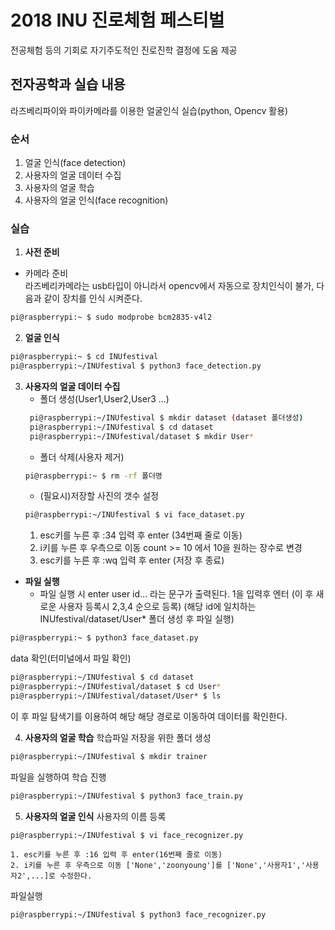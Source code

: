 # 2018 INU 진로체험 페스티벌
전공체험 등의 기회로 자기주도적인 진로진학 결정에 도움 제공
## 전자공학과 실습 내용
라즈베리파이와 파이카메라를 이용한 얼굴인식 실습(python, Opencv 활용)
### 순서
1. 얼굴 인식(face detection)
1. 사용자의 얼굴 데이터 수집
1. 사용자의 얼굴 학습
1. 사용자의 얼굴 인식(face recognition)
### 실습
1. **사전 준비**<br>
* 카메라 준비<br>
   라즈베리카메라는 usb타입이 아니라서 opencv에서 자동으로 장치인식이 불가, 다음과 같이 장치를 인식 시켜준다.
```bash
pi@raspberrypi:~ $ sudo modprobe bcm2835-v4l2
```
2. **얼굴 인식**<br>
```bash
pi@raspberrypi:~ $ cd INUfestival
pi@raspberrypi:~/INUfestival $ python3 face_detection.py
```
3. **사용자의 얼굴 데이터 수집**<br>
   * 폴더 생성(User1,User2,User3 ...)
   ```bash
    pi@raspberrypi:~/INUfestival $ mkdir dataset (dataset 폴더생성)
    pi@raspberrypi:~/INUfestival $ cd dataset
    pi@raspberrypi:~/INUfestival/dataset $ mkdir User*
    ```
    * 폴더 삭제(사용자 제거)
    ```bash
    pi@raspberrypi:~ $ rm -rf 폴더명
    ```
    * (필요시)저장할 사진의 갯수 설정
    ```bash
    pi@raspberrypi:~/INUfestival $ vi face_dataset.py
    ```
    1. esc키를 누른 후 :34 입력 후 enter (34번째 줄로 이동)
    1. i키를 누른 후 우측으로 이동 count >= 10 에서 10을 원하는 장수로 변경
    1. esc키를 누른 후 :wq 입력 후 enter (저장 후 종료)<br>

* **파일 실행**<br>
    * 파일 실행 시 enter user id... 라는 문구가 출력된다. 1을 입력후 엔터
    (이 후 새로운 사용자 등록시 2,3,4 순으로 등록)
    (해당 id에 일치하는 INUfestival/dataset/User\* 폴더 생성 후 파일 실행)
```bash
pi@raspberrypi:~ $ python3 face_dataset.py
```
data 확인(터미널에서 파일 확인)
```bash
pi@raspberrypi:~/INUfestival $ cd dataset
pi@raspberrypi:~/INUfestival/dataset $ cd User*
pi@raspberrypi:~/INUfestival/dataset/User* $ ls
```
이 후 파일 탐색기를 이용하여 해당 해당 경로로 이동하여 데이터를 확인한다.

4. **사용자의 얼굴 학습**
학습파일 저장을 위한 폴더 생성
```bash
pi@raspberrypi:~/INUfestival $ mkdir trainer
```
파일을 실행하여 학습 진행
```bash
pi@raspberrypi:~/INUfestival $ python3 face_train.py
```

5. **사용자의 얼굴 인식**
사용자의 이름 등록
```bash
pi@raspberrypi:~/INUfestival $ vi face_recognizer.py
```
    1. esc키를 누른 후 :16 입력 후 enter(16번째 줄로 이동)
    2. i키를 누른 후 우측으로 이동 ['None','zoonyoung']를 ['None','사용자1','사용자2',...]로 수정한다. 
파일실행
```bash
pi@raspberrypi:~/INUfestival $ python3 face_recognizer.py
```

